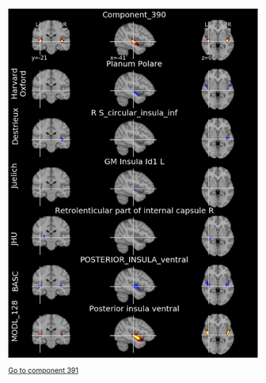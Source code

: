 


![390](preliminary/390.jpg "Component 390")

[Go to component 391](https://parietal-inria.github.io/MODL_atlas/512/391 "Component 391")